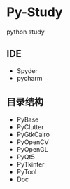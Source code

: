 # Py-Study
python study

## IDE

* Spyder
* pycharm

## 目录结构

* PyBase
* PyClutter
* PyGtkCairo
* PyOpenCV
* PyOpenGL
* PyQt5
* PyTkinter
* PyTool
* Doc

